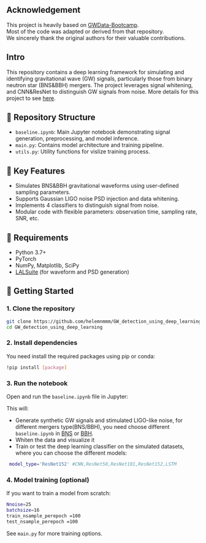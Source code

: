 ## Acknowledgement

This project is heavily based on [GWData-Bootcamp](https://github.com/iphysresearch/GWData-Bootcamp).  
Most of the code was adapted or derived from that repository.  
We sincerely thank the original authors for their valuable contributions.

## Intro

This repository contains a deep learning framework for simulating and identifying gravitational wave (GW) signals, particularly those from binary neutron star (BNS&BBH) mergers. The project leverages signal whitening, and CNN&ResNet to distinguish GW signals from noise. More details for this project to see [here](https://helemnmmm.github.io/projects/1_project/).

## 📁 Repository Structure

- `baseline.ipynb`: Main Jupyter notebook demonstrating signal generation, preprocessing, and model inference.
- `main.py`: Contains model architecture and training pipeline.
- `utils.py`: Utility functions for vislize training process.

## 🧠 Key Features

- Simulates BNS&BBH gravitational waveforms using user-defined sampling parameters.
- Supports Gaussian LIGO noise PSD injection and data whitening.
- Implements 4 classifiers to distinguish signal from noise.
- Modular code with flexible parameters: observation time, sampling rate, SNR, etc.

## 🔧 Requirements

- Python 3.7+
- PyTorch
- NumPy, Matplotlib, SciPy
- [LALSuite](https://git.ligo.org/lscsoft/lalsuite) (for waveform and PSD generation)

## 🚀 Getting Started

### 1. Clone the repository

```bash
git clone https://github.com/helemnmmm/GW_detection_using_deep_learning.git
cd GW_detection_using_deep_learning
```

### 2. Install dependencies

You need install the required packages using pip or conda:

```bash
!pip install [package]
```

### 3. Run the notebook

Open and run the `baseline.ipynb` file in Jupyter:

This will:

- Generate synthetic GW signals and stimulated LIGO-like noise, for different mergers type(BNS/BBH), you need choose different `baseline.ipynb` in [BNS](https://github.com/helemnmmm/GW_detection_using_deep_learning/tree/main/BNS) or [BBH](https://github.com/helemnmmm/GW_detection_using_deep_learning/tree/main/BBH).
- Whiten the data and visualize it
- Train or test the deep learning classifier on the simulated datasets, where you can choose the different models:

 ```bash
  model_type='ResNet152' #CNN,ResNet50,ResNet101,ResNet152,LSTM
 ```

### 4. Model training (optional)

If you want to train a model from scratch:

```bash
Nnoise=25
batchsize=16
train_nsample_perepoch =100
test_nsample_perepoch =100
```

See `main.py` for more training options.

